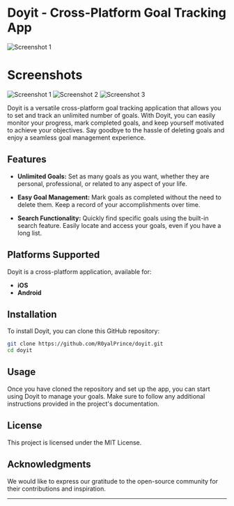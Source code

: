 # Doyit - Cross-Platform Goal Tracking App
![Screenshot 1](Screenshots/playstore.png)

# Screenshots
![Screenshot 1](Screenshots/IMG-20230925-WA0007.jpg)
![Screenshot 2](Screenshots/IMG-20230925-WA0008.jpg)
![Screenshot 3](Screenshots/IMG-20230925-WA0006.jpg)

Doyit is a versatile cross-platform goal tracking application that allows you to set and track an unlimited number of goals. With Doyit, you can easily monitor your progress, mark completed goals, and keep yourself motivated to achieve your objectives. Say goodbye to the hassle of deleting goals and enjoy a seamless goal management experience.

## Features

- **Unlimited Goals:** Set as many goals as you want, whether they are personal, professional, or related to any aspect of your life.

- **Easy Goal Management:** Mark goals as completed without the need to delete them. Keep a record of your accomplishments over time.

- **Search Functionality:** Quickly find specific goals using the built-in search feature. Easily locate and access your goals, even if you have a long list.

## Platforms Supported

Doyit is a cross-platform application, available for:

- **iOS**
- **Android**

## Installation

To install Doyit, you can clone this GitHub repository:

```bash
git clone https://github.com/R0yalPrince/doyit.git
cd doyit
```

## Usage
Once you have cloned the repository and set up the app, you can start using Doyit to manage your goals. Make sure to follow any additional instructions provided in the project's documentation.

## License

This project is licensed under the MIT License.

## Acknowledgments

We would like to express our gratitude to the open-source community for their contributions and inspiration.

---

